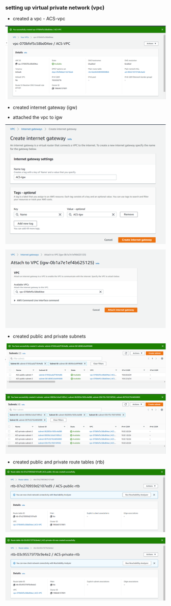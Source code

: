 ### setting up virtual private network (vpc)

- created a vpc - ACS-vpc

![](images/vpc1.png)

- created internet gateway (igw)

- attached the vpc to igw

![](images/IGW2.png)

![](images/IGWVPC2.png)

- created public and private subnets

![](images/publicsubnet3.png)

![](images/privatesubnet33.png)

- created public and private route tables (rtb)

![](images/publicrtb4.png)

![](images/privatertb44.png)
